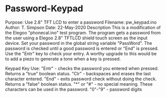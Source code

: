 # Password-Keypad
Purpose:  Use 2.8" TFT LCD to enter a password
Filename: pw_keypad.ino
Author:   T. Simpson
Date:     22-May-2020
Description
  This is a modification of the Elegoo "phonecal.ino" test program.
The program gets a password from the user using a Elegoo 2.8" TFTLCD
shield touch screen as the input device.  Set your password in the global 
string variable "PassWord". The password is checked until a good password
is entered or "End" is pressed.  Use the "Entr" key to check your entry.
A worthy upgrade to this would be to add a piezo to generate a tone
when a key is pressed.

Keypad Key Use:
  "Entr"      - checks the password you entered when pressed. Returns a
                "true" boolean status.
  "Clr"       - backspaces and erases the last character entered.
  "End"       - exits password check without doing the check. Returns
                a "false" boolean status.
  "*" or "#"  - no special meaning. These characters can be used in 
                the password.
  "0"-"9"     - password digits
